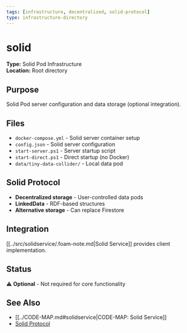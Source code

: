 ```yaml
---
tags: [infrastructure, decentralized, solid-protocol]
type: infrastructure-directory
---
```


# solid

**Type:** Solid Pod Infrastructure  
**Location:** Root directory

## Purpose
Solid Pod server configuration and data storage (optional integration).

## Files
- `docker-compose.yml` - Solid server container setup
- `config.json` - Solid server configuration
- `start-server.ps1` - Server startup script
- `start-direct.ps1` - Direct startup (no Docker)
- `data/tiny-data-collider/` - Local data pod

## Solid Protocol
- **Decentralized storage** - User-controlled data pods
- **LinkedData** - RDF-based structures
- **Alternative storage** - Can replace Firestore

## Integration
[[../src/solidservice/.foam-note.md|Solid Service]] provides client implementation.

## Status
⚠️ **Optional** - Not required for core functionality

## See Also
- [[../CODE-MAP.md#solidservice|CODE-MAP: Solid Service]]
- [Solid Protocol](https://solidproject.org/)
